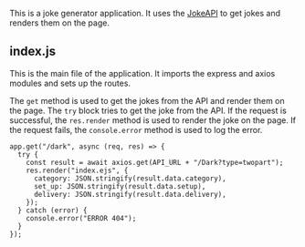 This is a joke generator application. It uses the [JokeAPI](https://v2.jokeapi.dev/) to get jokes and renders them on the page.

## index.js

This is the main file of the application. It imports the express and axios modules and sets up the routes.

The `get` method is used to get the jokes from the API and render them on the page. The `try` block tries to get the joke from the API. If the request is successful, the `res.render` method is used to render the joke on the page. If the request fails, the `console.error` method is used to log the error.

```
app.get("/dark", async (req, res) => {
  try {
    const result = await axios.get(API_URL + "/Dark?type=twopart");
    res.render("index.ejs", {
      category: JSON.stringify(result.data.category),
      set_up: JSON.stringify(result.data.setup),
      delivery: JSON.stringify(result.data.delivery),
    });
  } catch (error) {
    console.error("ERROR 404");
  }
});
```